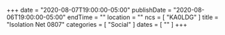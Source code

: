 +++
date = "2020-08-07T19:00:00-05:00"
publishDate = "2020-08-06T19:00:00-05:00"
endTime = ""
location = ""
ncs = [ "KA0LDG" ]
title = "Isolation Net 0807"
categories = [ "Social" ]
dates = [ "" ]
+++
